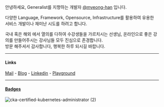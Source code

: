 안녕하세요, Generalist를 지향하는 개발자 [@myeong-han](https://github.com/myeong-han/) 입니다.

다양한 Language, Framework, Opensource, Infrastructure를 활용하여 유용한 서비스 개발이나 재미난 시도를 하려고 합니다.

국내 혹은 해외 에서 열의를 다하여 수강생들을 가르치시는 선생님, 온라인으로 좋은 강의를 만들어주시는 강사님들 모두 진심으로 존경합니다.   
방문 해주셔서 감사합니다, 행복한 하루 되시길 바랍니다.

---

#### Links
[Mail](mailto:ames11118@gmail.com) - [Blog](https://myeong-han.github.io/) - [Linkedin](https://www.linkedin.com/in/warren8/) - [Playground]()

---

#### [Badges](https://www.credly.com/users/myeonghan-kim.f0d8163e/badges)
![cka-certified-kubernetes-administrator (2)](https://github.com/myeong-han/myeong-han/assets/31746222/9ac45ba1-aeb1-452e-9bf9-91445fad04e1)
<!-- image size: 150px,150px ->
